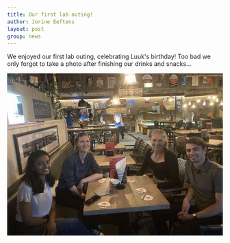 ```yaml
---
title: Our first lab outing!
author: Jorine Eeftens
layout: post
group: news
---
```


We enjoyed our first lab outing, celebrating Luuk's birthday! Too bad we only forgot to take a photo after finishing our drinks and snacks...

![labouting1](/static/img/news/labouting1.jpg "labouting1")
